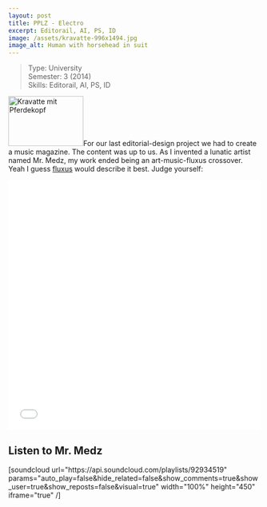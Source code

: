 ```yaml
---
layout: post
title: PPLZ - Electro
excerpt: Editorail, AI, PS, ID
image: /assets/kravatte-996x1494.jpg
image_alt: Human with horsehead in suit
---
```


<blockquote>Type: University<br />
Semester: 3 (2014)<br />
Skills: Editorail, AI, PS, ID</p></blockquote>
<p><img class=" wp-image-1246 size-thumbnail alignright" src="{{ site.baseurl }}/assets/kravatte-e1427633473502-150x100.jpg" alt="Kravatte mit Pferdekopf" width="150" height="100" />For our last editorial-design project we had to create a music magazine. The content was up to us. As I invented a lunatic artist named Mr. Medz, my work ended being an art-music-fluxus crossover. Yeah I guess <a href="http://en.wikipedia.org/wiki/Fluxus" target="_blank">fluxus</a> would describe it best. Judge yourself:</p>
<p><iframe width="100%" height="500" src="//e.issuu.com/embed.html#16490985/12048604" frameborder="0" allowfullscreen="allowfullscreen"></iframe></p>
<h5></h5>
<h2>Listen to Mr. Medz</h2>
<p>[soundcloud url="https://api.soundcloud.com/playlists/92934519" params="auto_play=false&amp;hide_related=false&amp;show_comments=true&amp;show_user=true&amp;show_reposts=false&amp;visual=true" width="100%" height="450" iframe="true" /]</p>
